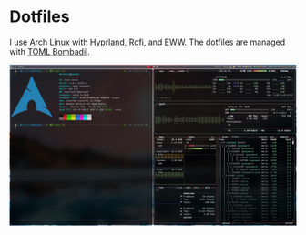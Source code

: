 # Dotfiles

I use Arch Linux with [Hyprland](https://hyprland.org/), [Rofi](https://github.com/lbonn/rofi), and [EWW](https://github.com/elkowar/eww).
The dotfiles are managed with [TOML Bombadil](https://github.com/oknozor/toml-bombadil).

![Two terminals open side by side on my laptop, the left with the output of fastfetch and the right with btop](https://raw.githubusercontent.com/MichaelMBradley/dotfiles/master/laptop.png)
